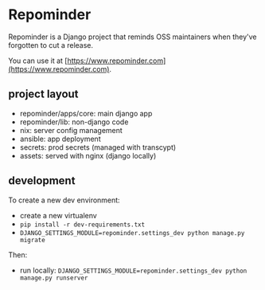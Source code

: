 # Repominder

Repominder is a Django project that reminds OSS maintainers when they've forgotten to cut a release.

You can use it at [https://www.repominder.com](https://www.repominder.com).

## project layout

* repominder/apps/core: main django app
* repominder/lib: non-django code
* nix: server config management
* ansible: app deployment
* secrets: prod secrets (managed with transcypt)
* assets: served with nginx (django locally)

## development

To create a new dev environment:

* create a new virtualenv
* `pip install -r dev-requirements.txt`
* `DJANGO_SETTINGS_MODULE=repominder.settings_dev python manage.py migrate`

Then:

* run locally: `DJANGO_SETTINGS_MODULE=repominder.settings_dev python manage.py runserver`
